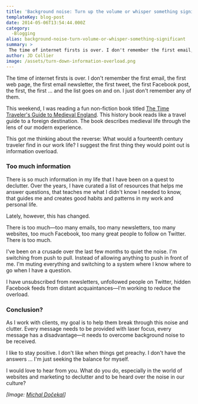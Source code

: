 ```yaml
---
title: 'Background noise: Turn up the volume or whisper something significant?'
templateKey: blog-post
date: 2014-05-06T13:54:44.000Z
category: 
  -Blogging
alias: background-noise-turn-volume-or-whisper-something-significant
summary: > 
 The time of internet firsts is over. I don't remember the first email, the first web page, the first email newsletter, the first tweet, the first Facebook post, the first, the first ... and the list goes on and on. I just don't remember any of them.
author: JD Collier
image: /assets/turn-down-information-overload.png
---
```


The time of internet firsts is over. I don't remember the first email, the first web page, the first email newsletter, the first tweet, the first Facebook post, the first, the first ... and the list goes on and on. I just don't remember any of them.

This weekend, I was reading a fun non-fiction book titled [The Time Traveler's Guide to Medieval England](http://www.amazon.com/Time-Travelers-Guide-Medieval-England/dp/1439112908). This history book reads like a travel guide to a foreign destination. The book describes medieval life through the lens of our modern experience.

This got me thinking about the reverse: What would a fourteenth century traveler find in our work life? I suggest the first thing they would point out is information overload.

### Too much information

There is so much information in my life that I have been on a quest to declutter. Over the years, I have curated a list of resources that helps me answer questions, that teaches me what I didn't know I needed to know, that guides me and creates good habits and patterns in my work and personal life.

Lately, however, this has changed.

There is too much—too many emails, too many newsletters, too many websites, too much Facebook, too many great people to follow on Twitter. There is too much.

I've been on a crusade over the last few months to quiet the noise. I'm switching from push to pull. Instead of allowing anything to push in front of me. I'm muting everything and switching to a system where I know where to go when I have a question.

I have unsubscribed from newsletters, unfollowed people on Twitter, hidden Facebook feeds from distant acquaintances—I'm working to reduce the overload.

### Conclusion?

As I work with clients, my goal is to help them break through this noise and clutter. Every message needs to be provided with laser focus, every message has a disadvantage—it needs to overcome background noise to be received.

I like to stay positive. I don't like when things get preachy. I don't have the answers ... I'm just seeking the balance for myself.

I would love to hear from you. What do you do, especially in the world of websites and marketing to declutter and to be heard over the noise in our culture?

_\[Image: [Michal Dočekal](https://www.flickr.com/photos/lawmaker/202053101)\]_